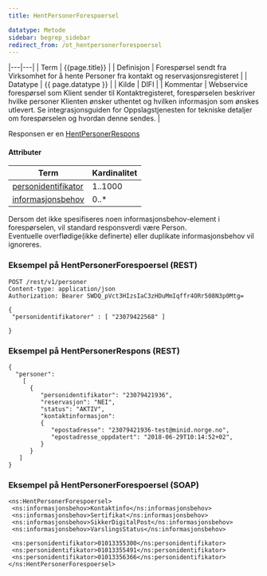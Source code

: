 ```yaml
---
title: HentPersonerForespoersel  

datatype: Metode
sidebar: begrep_sidebar
redirect_from: /ot_hentpersonerforespoersel
---
```


|---|---|
| Term          | {{page.title}} |
| Definisjon    | Forespørsel sendt fra Virksomhet for å hente Personer fra kontakt og reservasjonsregisteret |
| Datatype      | {{ page.datatype }} |
| Kilde         | DIFI |
| Kommentar     | Webservice forespørsel som Klient sender til Kontaktregisteret, forespørselen beskriver hvilke personer Klienten ønsker uthentet og hvilken informasjon som ønskes utlevert. Se integrasjonsguiden for Oppslagstjenesten for tekniske detaljer om forespørselen og hvordan denne sendes. |

Responsen er en [HentPersonerRespons]({{site.baseurl}}/resources/begrep/oppslagstjenesten/HentPersonerRespons)

#### Attributer

| Term                                               | Kardinalitet |
| -------------------------------------------------- | ------------ |
| [personidentifikator]({{site.baseurl}}/resources/begrep/sikkerDigitalPost/begrep/personidentifikator) | 1..1000      |
| [informasjonsbehov]({{site.baseurl}}/resources/begrep/felles/informasjonsbehov)     | 0..\*        |


Dersom det ikke spesifiseres noen informasjonsbehov-element i
forespørselen, vil standard responsverdi være Person.  
Eventuelle overflødige(ikke definerte) eller duplikate informasjonsbehov
vil ignoreres.

### Eksempel på HentPersonerForespoersel (REST)

```
POST /rest/v1/personer
Content-type: application/json
Authorization: Bearer SWDQ_pVct3HIzsIaC3zHDuMmIqffr4ORr508N3p0Mtg=

{
 "personidentifikatorer" : [ "23079422568" ]
 
}
```

### Eksempel på HentPersonerRespons (REST)

```
{
  "personer":
    [
      {
         "personidentifikator": "23079421936",
         "reservasjon": "NEI",
         "status": "AKTIV",
         "kontaktinformasjon":
         {
            "epostadresse": "23079421936-test@minid.norge.no",
            "epostadresse_oppdatert": "2018-06-29T10:14:52+02",
         }
      }
   ]
}
```

### Eksempel på HentPersonerForespoersel (SOAP)

``` 
<ns:HentPersonerForespoersel>
 <ns:informasjonsbehov>Kontaktinfo</ns:informasjonsbehov>
 <ns:informasjonsbehov>Sertifikat</ns:informasjonsbehov>
 <ns:informasjonsbehov>SikkerDigitalPost</ns:informasjonsbehov>
 <ns:informasjonsbehov>VarslingsStatus</ns:informasjonsbehov>
 
 <ns:personidentifikator>01013355300</ns:personidentifikator>
 <ns:personidentifikator>01013355491</ns:personidentifikator>
 <ns:personidentifikator>01013356366</ns:personidentifikator>
</ns:HentPersonerForespoersel>
```
